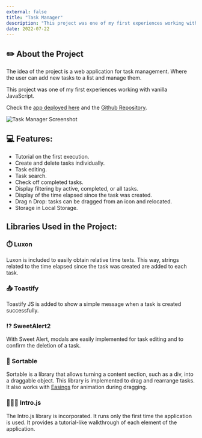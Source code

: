 ```yaml
---
external: false
title: "Task Manager"
description: "This project was one of my first experiences working with vanilla JavaScript."
date: 2022-07-22
---
```


## ✏️ About the Project

The idea of the project is a web application for task management. Where the user can add new tasks to a list and manage them.

This project was one of my first experiences working with vanilla JavaScript.

Check the [app deployed here](https://intjsmanu.netlify.app/) and the [Github Repository](https://github.com/manureichel/proyecto_integrador_JS).

![Task Manager Screenshot](https://manuelreichel.com.ar/projectsfiles/taskmanager.png)

## 💻 Features:

- Tutorial on the first execution.
- Create and delete tasks individually.
- Task editing.
- Task search.
- Check off completed tasks.
- Display filtering by active, completed, or all tasks.
- Display of the time elapsed since the task was created.
- Drag n Drop: tasks can be dragged from an icon and relocated.
- Storage in Local Storage.

## Libraries Used in the Project:

### ⏱️ Luxon

Luxon is included to easily obtain relative time texts. This way, strings related to the time elapsed since the task was created are added to each task.

### 📤 Toastify

Toastify JS is added to show a simple message when a task is created successfully.

### ⁉️ SweetAlert2

With Sweet Alert, modals are easily implemented for task editing and to confirm the deletion of a task.

### 🔀 Sortable

Sortable is a library that allows turning a content section, such as a div, into a draggable object. This library is implemented to drag and rearrange tasks. It also works with [Easings](https://easings.net/) for animation during dragging.

### 🧑🏻‍🏫 Intro.js

The Intro.js library is incorporated. It runs only the first time the application is used. It provides a tutorial-like walkthrough of each element of the application.
